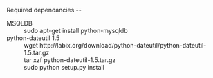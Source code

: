 Required dependancies -- <br/>
<dl>
	<dt>MSQLDB </dt>
		<dd> sudo apt-get install python-mysqldb </dd>
	<dt>python-dateutil 1.5 </dt>
		<dd>wget http://labix.org/download/python-dateutil/python-dateutil-1.5.tar.gz</dd>
		<dd>tar xzf python-dateutil-1.5.tar.gz</dd>
		<dd>sudo python setup.py install</dd>
</dl>

